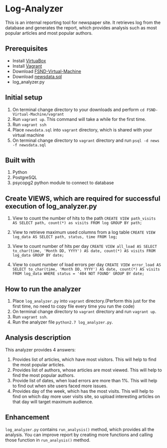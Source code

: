 # Log-Analyzer

This is an internal reporting tool for newspaper site. It retrieves log from the database and generates the report, which provides analysis such as most popular articles and most popular authors.

## Prerequisites

- Install [VirtuaBox](https://www.virtualbox.org/wiki/Download_Old_Builds_5_1)
- Install [Vagrant](https://www.vagrantup.com/downloads.html)
- Download [FSND-Virtual-Machine](https://github.com/udacity/fullstack-nanodegree-vm)
- Download [newsdata.sql](https://d17h27t6h515a5.cloudfront.net/topher/2016/August/57b5f748_newsdata/newsdata.zip)
- log_analyzer.py

## Initial setup

1. On terminal change directory to your downloads and perform `cd FSND-Virtual-Machine/vagrant`
2. Run `vagrant up`. This command will take a while for the first time.
3. Run `vagrant ssh`
4. Place `newsdata.sql` into `vagrant` directory, which is shared with your virtual machine
5. On terminal change directory to `vagrant` directory and run `psql -d news -f newsdata.sql`

## Built with

1. Python
2. PostgreSQL
3. psycopg2 python module to connect to database

## Create VIEWS, which are required for successful execution of log_analyzer.py
1. View to count the number of hits to the path
`CREATE VIEW path_visits AS
SELECT path, count(*) as visits
FROM log
GROUP BY path;`

2. View to retrieve maximum used columns from a log table
`CREATE VIEW log_data AS
SELECT path, status, time
FROM log;`

3. View to count number of hits per day 
`CREATE VIEW all_load AS
SELECT to_char(time, 'Month DD, YYYY') AS date, count(*) AS visits
FROM log_data
GROUP BY date;`

4. View to count number of load errors per day
`CREATE VIEW error_load AS
SELECT to_char(time, 'Month DD, YYYY') AS date, count(*) AS visits
FROM log_data
WHERE status = '404 NOT FOUND'
GROUP BY date;`

## How to run the analyzer

1. Place `log_analyzer.py` into `vagrant` directory.(Perform this just for the first time, no need to copy file every time you run the code)
2. On terminal change directory to `vagrant` directory and run `vagrant up`.
3. Run `vagrant ssh`.
4. Run the analyzer file `python2.7 log_analyzer.py`.

## Analysis description

This analyzer provides 4 answers:
1. Provides list of articles, which have most visitors. This will help to find the most popular articles.
2. Provides list of authors, whose articles are most viewed. This will help to find the most popular authors.
3. Provide list of dates, when load errors are more than 1%. This will help to find out when site users faced more issues.
4. Provides day of the week, which has the most visits. This will help to find on which day more user visits site, so upload interesting articles on that day will target maximum audience.

## Enhancement

`log_analyzer.py` contains `run_analysis()` method, which provides all the analysis. You can improve report by creating more functions and calling those function in `run_analysis()` method.
